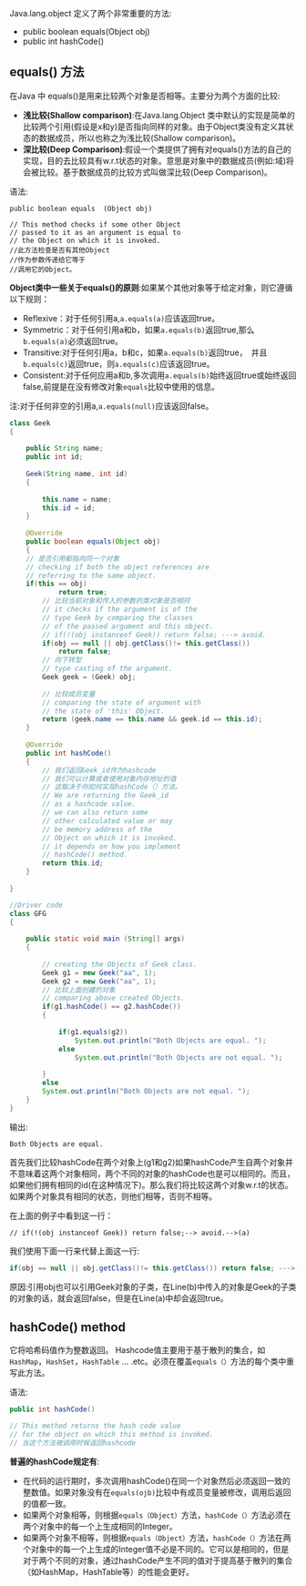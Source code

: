 Java.lang.object 定义了两个非常重要的方法:

* public boolean equals(Object obj)
* public int hashCode()


## equals() 方法

在Java 中 equals()是用来比较两个对象是否相等。主要分为两个方面的比较:

* **浅比较(Shallow comparison)**:在Java.lang.Object 类中默认的实现是简单的比较两个引用(假设是x和y)是否指向同样的对象。由于Object类没有定义其状态的数据成员，所以也称之为浅比较(Shallow comparison)。
* **深比较(Deep Comparison)**:假设一个类提供了拥有对equals()方法的自己的实现，目的去比较具有w.r.t状态的对象。意思是对象中的数据成员(例如:域)将会被比较。基于数据成员的比较方式叫做深比较(Deep Comparison)。

语法:

```
public boolean equals  (Object obj)

// This method checks if some other Object
// passed to it as an argument is equal to 
// the Object on which it is invoked.
//此方法检查是否有其他Object
//作为参数传递给它等于
//调用它的Object。
```


**Object类中一些关于equals()的原则**:如果某个其他对象等于给定对象，则它遵循以下规则：

* Reflexive：对于任何引用a,`a.equals(a)`应该返回true。
* Symmetric：对于任何引用a和b，如果`a.equals(b)`返回true,那么`b.equals(a)`必须返回true。
* Transitive:对于任何引用a，b和c，如果`a.equals(b)`返回true，　并且`b.equals(c)`返回true，则`a.equals(c)`应该返回true。
* Consistent:对于任何应用a和b,多次调用`a.equals(b)`始终返回true或始终返回false,前提是在没有修改对象`equals`比较中使用的信息。

注:对于任何非空的引用a,` a.equals(null) `应该返回false。


```Java
class Geek  
{ 
      
    public String name; 
    public int id; 
          
    Geek(String name, int id)  
    { 
              
        this.name = name; 
        this.id = id; 
    } 
      
    @Override
    public boolean equals(Object obj) 
    { 
    // 是否引用都指向同一个对象  
    // checking if both the object references are  
    // referring to the same object. 
    if(this == obj) 
            return true; 
        // 比较当前对象和传入的参数的类对象是否相同
        // it checks if the argument is of the  
        // type Geek by comparing the classes  
        // of the passed argument and this object. 
        // if(!(obj instanceof Geek)) return false; ---> avoid. 
        if(obj == null || obj.getClass()!= this.getClass()) 
            return false; 
        // 向下转型
        // type casting of the argument.  
        Geek geek = (Geek) obj; 
        
        // 比较成员变量
        // comparing the state of argument with  
        // the state of 'this' Object. 
        return (geek.name == this.name && geek.id == this.id); 
    } 
      
    @Override
    public int hashCode() 
    { 
        // 我们返回Geek_id作为hashcode
        // 我们可以计算或者使用对象内存地址的值
        // 这取决于你如何实现hashCode（）方法。
        // We are returning the Geek_id  
        // as a hashcode value. 
        // we can also return some  
        // other calculated value or may 
        // be memory address of the  
        // Object on which it is invoked.  
        // it depends on how you implement  
        // hashCode() method. 
        return this.id; 
    } 
      
} 

//Driver code 
class GFG 
{ 
      
    public static void main (String[] args) 
    { 
         
        // creating the Objects of Geek class. 
        Geek g1 = new Geek("aa", 1); 
        Geek g2 = new Geek("aa", 1); 
        // 比较上面创建的对象
        // comparing above created Objects. 
        if(g1.hashCode() == g2.hashCode()) 
        { 
  
            if(g1.equals(g2)) 
                System.out.println("Both Objects are equal. "); 
            else
                System.out.println("Both Objects are not equal. "); 
      
        } 
        else
        System.out.println("Both Objects are not equal. ");  
    }  
} 

```

输出:
```
Both Objects are equal.
```

首先我们比较hashCode在两个对象上(g1和g2)如果hashCode产生自两个对象并不意味着这两个对象相同，两个不同的对象的hashCode也是可以相同的。而且，如果他们拥有相同的id(在这种情况下)。那么我们将比较这两个对象w.r.t的状态。如果两个对象具有相同的状态，则他们相等，否则不相等。

在上面的例子中看到这一行：

```
// if(!(obj instanceof Geek)) return false;--> avoid.-->(a)
```

我们使用下面一行来代替上面这一行:
```java
if(obj == null || obj.getClass()!= this.getClass()) return false; --->(y)
```

原因:引用obj也可以引用Geek对象的子类，在Line(b)中传入的对象是Geek的子类的对象的话，就会返回false，但是在Line(a)中却会返回true。

## hashCode() method


它将哈希码值作为整数返回。 Hashcode值主要用于基于散列的集合，如`HashMap`，`HashSet`，`HashTable` ... .etc。必须在覆盖`equals（）`方法的每个类中重写此方法。

语法:

```java
public int hashCode()

// This method returns the hash code value 
// for the object on which this method is invoked.
// 当这个方法被调用时候返回hashcode
```

**普遍的hashCode规定有**:
* 在代码的运行期时，多次调用hashCode()在同一个对象然后必须返回一致的整数值。如果对象没有在`equals(ojb)`比较中有成员变量被修改，调用后返回的值都一致。
* 如果两个对象相等，则根据`equals（Object）`方法，`hashCode（）`方法必须在两个对象中的每一个上生成相同的Integer。
* 如果两个对象不相等，则根据`equals（Object）`方法，`hashCode（）`方法在两个对象中的每一个上生成的Integer值不必是不同的。它可以是相同的，但是对于两个不同的对象，通过hashCode产生不同的值对于提高基于散列的集合（如HashMap，HashTable等）的性能会更好。

